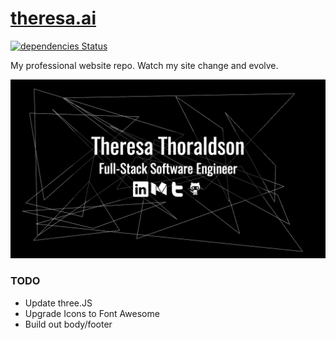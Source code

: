 # [theresa.ai](theresa.ai)
[![dependencies Status](https://david-dm.org/tthoraldson/theresa.ai/status.svg)](https://david-dm.org/tthoraldson/theresa.ai)

My professional website repo. Watch my site change and evolve.

![Website Example](/photos/example.png)

### TODO
* Update three.JS
* Upgrade Icons to Font Awesome
* Build out body/footer
